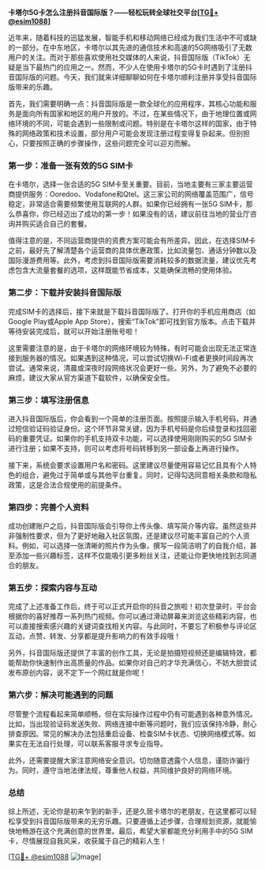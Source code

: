 **卡塔尔5G卡怎么注册抖音国际版？——轻松玩转全球社交平台[[TG💪+ @esim1088](https://t.me/s/esim1088)]**

近年来，随着科技的迅猛发展，智能手机和移动网络已经成为我们生活中不可或缺的一部分。在中东地区，卡塔尔以其先进的通信技术和高速的5G网络吸引了无数用户的关注。而对于那些喜欢使用社交媒体的人来说，抖音国际版（TikTok）无疑是当下最热门的应用之一。然而，不少人在使用卡塔尔的5G卡时遇到了注册抖音国际版的问题。今天，我们就来详细聊聊如何在卡塔尔顺利注册并享受抖音国际版带来的乐趣。

首先，我们需要明确一点：抖音国际版是一款全球化的应用程序，其核心功能和服务是面向所有国家和地区的用户开放的。不过，在某些情况下，由于地理位置或网络环境的不同，可能会遇到一些限制或问题。特别是在卡塔尔这样的国家，由于特殊的网络政策和技术设置，部分用户可能会发现注册过程变得复杂起来。但别担心，只要按照正确的步骤操作，这些问题完全可以迎刃而解。

### **第一步：准备一张有效的5G SIM卡**

在卡塔尔，选择一张合适的5G SIM卡至关重要。目前，当地主要有三家主要运营商提供服务：Ooredoo、Vodafone和Qtel。这三家公司的网络覆盖范围广，信号稳定，非常适合需要频繁使用互联网的人群。如果你已经拥有一张5G SIM卡，那么恭喜你，你已经迈出了成功的第一步！如果没有的话，建议前往当地的营业厅咨询并购买适合自己的套餐。

值得注意的是，不同运营商提供的资费方案可能会有所差异。因此，在选择SIM卡之前，最好先了解清楚各个运营商的具体优惠政策，比如流量包、通话分钟数以及国际漫游费用等。此外，考虑到抖音国际版需要消耗较多的数据流量，建议优先考虑包含大流量套餐的选项，这样既能节省成本，又能确保流畅的使用体验。

### **第二步：下载并安装抖音国际版**

完成SIM卡的选择后，接下来就是下载抖音国际版了。打开你的手机应用商店（如Google Play或Apple App Store），搜索“TikTok”即可找到官方版本。点击下载并等待安装完成后，就可以开始注册账号啦！

这里需要注意的是，由于卡塔尔的网络环境较为特殊，有时可能会出现无法正常连接到服务器的情况。如果遇到这种情况，可以尝试切换Wi-Fi或者更换时间段再次尝试。通常来说，清晨或深夜时段网络状况会更好一些。另外，为了避免不必要的麻烦，建议大家从官方渠道下载软件，以确保安全性。

### **第三步：填写注册信息**

进入抖音国际版后，你会看到一个简单的注册页面。按照提示输入手机号码，并通过短信验证码验证身份。这个环节非常关键，因为手机号码是你后续登录和找回密码的重要凭证。如果你的手机支持双卡功能，可以选择使用刚刚购买的5G SIM卡进行注册；如果不支持，则可以考虑将号码转移到另一部设备上再进行操作。

接下来，系统会要求设置用户名和密码。这里建议尽量使用容易记忆且具有个人特色的组合，避免过于简单或与其他平台重复。同时，记得勾选同意相关条款和隐私政策，这是合法合规使用的前提条件。

### **第四步：完善个人资料**

成功创建账户之后，抖音国际版会引导你上传头像、填写简介等内容。虽然这些并非强制性要求，但为了更好地融入社区氛围，还是建议尽可能丰富自己的个人资料。例如，可以选择一张清晰的照片作为头像，撰写一段简洁明了的自我介绍，甚至添加一些兴趣标签，这样不仅能吸引更多粉丝关注，还能让你更快地找到志同道合的朋友。

### **第五步：探索内容与互动**

完成了上述准备工作后，终于可以正式开启你的抖音之旅啦！初次登录时，平台会根据你的喜好推荐一系列热门视频。你可以通过滑动屏幕来浏览这些精彩内容，也可以直接搜索感兴趣的关键词查找相关内容。与此同时，不要忘了积极参与评论区互动，点赞、转发、分享都是提升影响力的有效手段哦！

另外，抖音国际版还提供了丰富的创作工具，无论是拍摄短视频还是编辑特效，都能帮助你快速制作出高质量的作品。如果你对自己的才华充满信心，不妨大胆尝试发布原创内容，说不定下一个网红就是你呢！

### **第六步：解决可能遇到的问题**

尽管整个流程看起来简单顺畅，但在实际操作过程中仍有可能遇到各种意外情况。比如，当出现验证码发送失败、网络连接中断等问题时，我们应该保持冷静，耐心排查原因。常见的解决办法包括重启设备、检查SIM卡状态、切换网络模式等。如果实在无法自行处理，可以联系客服寻求专业指导。

此外，还需要提醒大家注意网络安全意识。切勿随意透露个人信息，谨防诈骗行为。同时，遵守当地法律法规，尊重他人权益，共同维护良好的网络环境。

### **总结**

综上所述，无论你是初来乍到的新手，还是久居卡塔尔的老朋友，在这里都可以轻松享受到抖音国际版带来的无穷乐趣。只要遵循上述步骤，合理规划资源，就能愉快地畅游在这个充满创意的世界里。最后，希望大家都能充分利用手中的5G SIM卡，尽情展现自我风采，收获属于自己的精彩人生！

[[TG💪+ @esim1088](https://t.me/s/esim1088) ![Image](https://i.postimg.cc/4NQfJmqS/Snipaste-2025-05-13-00-14-12.png)]